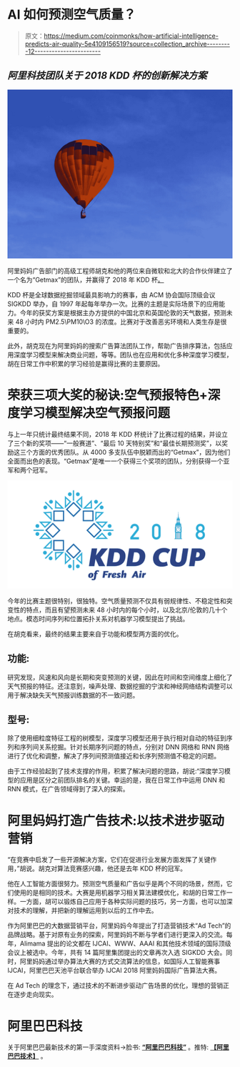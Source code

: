 # AI 如何预测空气质量？

> 原文：<https://medium.com/coinmonks/how-artificial-intelligence-predicts-air-quality-5e4109156519?source=collection_archive---------12----------------------->

## *阿里科技团队关于 2018 KDD 杯的创新解决方案*

![](img/6e3e6615e3e1fdebf473018d7694cdee.png)

阿里妈妈广告部门的高级工程师胡克和他的两位来自微软和北大的合作伙伴建立了一个名为“Getmax”的团队，并赢得了 2018 年 KDD 杯[。](https://biendata.com/competition/kdd_2018/)

KDD 杯是全球数据挖掘领域最具影响力的赛事，由 ACM 协会国际顶级会议 SIGKDD 举办，自 1997 年起每年举办一次。比赛的主题是实际场景下的应用能力。今年的获奖方案是根据主办方提供的中国北京和英国伦敦的天气数据，预测未来 48 小时内 PM2.5\PM10\O3 的浓度。比赛对于改善恶劣环境和人类生存是很重要的。

此外，胡克现在为阿里妈妈的搜索广告算法团队工作，帮助广告排序算法，包括应用深度学习模型来解决商业问题，等等。团队也在应用和优化多种深度学习模型，胡在日常工作中积累的学习经验是赢得比赛的主要原因。

# **荣获三项大奖的秘诀:空气预报特色+深度学习模型解决空气预报问题**

与上一年只统计最终结果不同，2018 年 KDD 杯统计了比赛过程的结果，并设立了三个新的奖项——“一般赛道”、“最后 10 天特别奖”和“最佳长期预测奖”，以奖励这三个方面的优秀团队。从 4000 多支队伍中脱颖而出的“Getmax”，因为他们全面而出色的表现。“Getmax”是唯一一个获得三个奖项的团队，分别获得一个亚军和两个冠军。

![](img/777f273c2c25bb652aecd180f9fb5585.png)

今年的比赛主题很特别，很独特。空气质量预测不仅具有弱规律性、不稳定性和突变性的特点，而且有望预测未来 48 小时内的每个小时，以及北京/伦敦的几十个地点。模态时间序列和位置拓扑关系对机器学习模型提出了挑战。

在胡克看来，最终的结果主要来自于功能和模型两方面的优化。

## **功能:**

研究发现，风速和风向是长期和突变预测的关键，因此在时间和空间维度上细化了天气预报的特征。还注意到，噪声处理、数据挖掘的宁滨和神经网络结构调整可以用于解决缺失天气预报训练数据的不一致问题。

## **型号:**

除了使用细粒度特征工程的树模型，深度学习模型还用于执行相对自动的特征到序列和序列间关系挖掘。针对长期序列问题的特点，分别对 DNN 网络和 RNN 网络进行了优化和调整，解决了序列间预测值接近和长序列预测值不稳定的问题。

由于工作经验起到了技术支撑的作用，积累了解决问题的思路，胡说:“深度学习模型的应用是区分之前团队排名的关键。幸运的是，我在日常工作中运用 DNN 和 RNN 模式，在广告领域得到了深入的探索。

# **阿里妈妈打造广告技术:以技术进步驱动营销**

“在竞赛中启发了一些开源解决方案，它们在促进行业发展方面发挥了关键作用，”胡说。胡克对算法竞赛感兴趣，他还是去年 KDD 杯的冠军。

他在人工智能方面很努力。预测空气质量和广告似乎是两个不同的场景，然而，它们使用的是相同的技术。大赛是用机器学习相关算法建模优化，和胡的日常工作一样。一方面，胡可以锻炼自己应用于各种实际问题的技巧，另一方面，也可以加深对技术的理解，并把新的理解运用到以后的工作中去。

作为阿里巴巴的大数据营销平台，阿里妈妈今年提出了打造营销技术“Ad Tech”的品牌战略。基于对原有业务的探索，阿里妈妈不断与学者们进行更深入的交流。每年，Alimama 提出的论文都在 IJCAI、WWW、AAAI 和其他技术领域的国际顶级会议上被选中。今年，共有 14 篇阿里集团提出的文章再次入选 SIGKDD 大会。同时，阿里妈妈通过举办算法大赛的方式交流算法的信息，如国际人工智能赛事 IJCAI，阿里巴巴天池平台联合举办 IJCAI 2018 阿里妈妈国际广告算法大赛。

在 Ad Tech 的理念下，通过技术的不断进步驱动广告场景的优化，理想的营销正在逐步走向现实。

# 阿里巴巴科技

关于阿里巴巴最新技术的第一手深度资料→脸书: [**“阿里巴巴科技”**](http://www.facebook.com/AlibabaTechnology) 。推特: [**【阿里巴巴技术】**](https://twitter.com/AliTech2017) 。